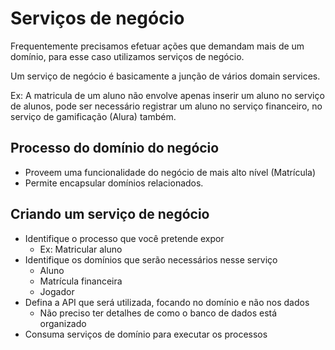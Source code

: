 # Serviços de negócio

Frequentemente precisamos efetuar ações que demandam mais de um domínio, para esse caso utilizamos serviços de negócio.

Um serviço de negócio é basicamente a junção de vários domain services.

Ex: A matricula de um aluno não envolve apenas inserir um aluno no serviço de alunos, pode ser necessário registrar um aluno no serviço financeiro, no serviço de gamificação (Alura) também.

## Processo do domínio do negócio

- Proveem uma funcionalidade do negócio de mais alto nível (Matrícula)
- Permite encapsular domínios relacionados.

## Criando um serviço de negócio

- Identifique o processo que você pretende expor
  - Ex: Matricular aluno
- Identifique os domínios que serão necessários nesse serviço
  - Aluno
  - Matrícula financeira
  - Jogador
- Defina a API que será utilizada, focando no domínio e não nos dados
  - Não preciso ter detalhes de como o banco de dados está organizado
- Consuma serviços de domínio para executar os processos
